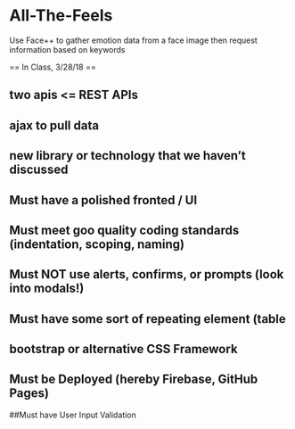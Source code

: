 # All-The-Feels
Use Face++ to gather emotion data from a face image then request information based on keywords


== In Class, 3/28/18 == 



  ## two apis <= REST APIs
  ## ajax to pull data 
  ## new library or technology that we haven’t discussed
  ## Must have a polished fronted / UI 
  ## Must meet goo quality coding standards (indentation, scoping, naming)
  ## Must NOT use alerts, confirms, or prompts (look into modals!)
  ## Must have some sort of repeating element (table
  ## bootstrap or alternative CSS Framework
  ## Must be Deployed (hereby Firebase, GitHub Pages)
  ##Must have User Input Validation
